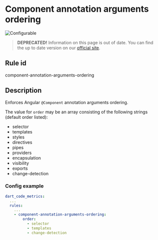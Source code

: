 # Component annotation arguments ordering

![Configurable](https://img.shields.io/badge/-configurable-informational)

> **DEPRECATED!** Information on this page is out of date. You can find the up to date version on our [official site](https://dartcodemetrics.dev/docs/rules/angular/component-annotation-arguments-ordering).

## Rule id

component-annotation-arguments-ordering

## Description

Enforces Angular `@Component` annotation arguments ordering.

The value for `order` may be an array consisting of the following strings (default order listed):

- selector
- templates
- styles
- directives
- pipes
- providers
- encapsulation
- visibility
- exports
- change-detection

### Config example

```yaml
dart_code_metrics:
  ...
  rules:
    ...
    - component-annotation-arguments-ordering:
        order:
          - selector
          - templates
          - change-detection
```
